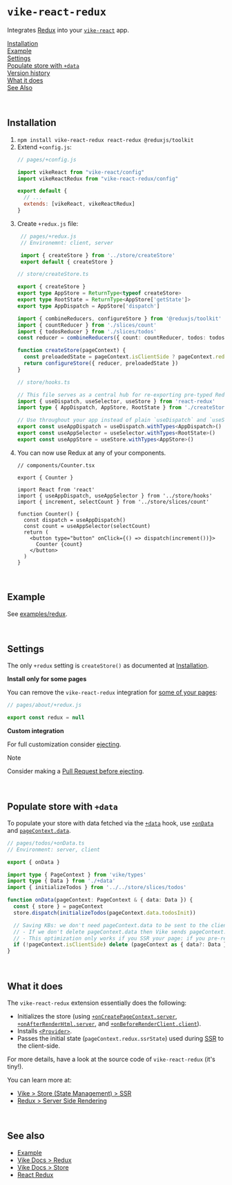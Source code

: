 # `vike-react-redux`

Integrates [Redux](https://react-redux.js.org) into your [`vike-react`](https://vike.dev/vike-react) app.

[Installation](#installation)  
[Example](#example)  
[Settings](#settings)  
[Populate store with `+data`](#populate-store-with-data)  
[Version history](https://github.com/vikejs/vike-react/blob/main/packages/vike-react-redux/CHANGELOG.md)  
[What it does](#what-it-does)  
[See Also](#see-also)  


<br/>

## Installation

1. `npm install vike-react-redux react-redux @reduxjs/toolkit`
2. Extend `+config.js`:
   ```js
   // pages/+config.js

   import vikeReact from "vike-react/config"
   import vikeReactRedux from "vike-react-redux/config"

   export default {
     // ...
     extends: [vikeReact, vikeReactRedux]
   }
   ```
3. Create `+redux.js` file:
   ```js
    // pages/+redux.js
    // Environemnt: client, server

    import { createStore } from '../store/createStore'
    export default { createStore }
    ```
    ```ts
    // store/createStore.ts

    export { createStore }
    export type AppStore = ReturnType<typeof createStore>
    export type RootState = ReturnType<AppStore['getState']>
    export type AppDispatch = AppStore['dispatch']

    import { combineReducers, configureStore } from '@reduxjs/toolkit'
    import { countReducer } from './slices/count'
    import { todosReducer } from './slices/todos'
    const reducer = combineReducers({ count: countReducer, todos: todosReducer })

    function createStore(pageContext) {
      const preloadedState = pageContext.isClientSide ? pageContext.redux.ssrState : undefined
      return configureStore({ reducer, preloadedState })
    }
   ```
   ```ts
   // store/hooks.ts

   // This file serves as a central hub for re-exporting pre-typed Redux hooks.
   import { useDispatch, useSelector, useStore } from 'react-redux'
   import type { AppDispatch, AppStore, RootState } from './createStore'

   // Use throughout your app instead of plain `useDispatch` and `useSelector`
   export const useAppDispatch = useDispatch.withTypes<AppDispatch>()
   export const useAppSelector = useSelector.withTypes<RootState>()
   export const useAppStore = useStore.withTypes<AppStore>()
   ```
4. You can now use Redux at any of your components.
   ```tsx
   // components/Counter.tsx

   export { Counter }

   import React from 'react'
   import { useAppDispatch, useAppSelector } from '../store/hooks'
   import { increment, selectCount } from '../store/slices/count'

   function Counter() {
     const dispatch = useAppDispatch()
     const count = useAppSelector(selectCount)
     return (
       <button type="button" onClick={() => dispatch(increment())}>
         Counter {count}
       </button>
     )
   }
   ```


<br/>

## Example

See [examples/redux](https://github.com/vikejs/vike-react/tree/main/examples/redux).


<br/>

## Settings

The only `+redux` setting is `createStore()` as documented at [Installation](#installation).

**Install only for some pages**

You can remove the `vike-react-redux` integration for [some of your pages](https://vike.dev/config#inheritance):

```js
// pages/about/+redux.js

export const redux = null
```

**Custom integration**

For full customization consider [ejecting](https://vike.dev/eject).

> [!NOTE]
> Consider making a [Pull Request before ejecting](https://vike.dev/eject#when-to-eject).


<br/>

## Populate store with `+data`

To populate your store with data fetched via the [`+data`](https://vike.dev/data) hook, use [`+onData`](https://vike.dev/onData) and [`pageContext.data`](https://vike.dev/pageContext#data).

```ts
// pages/todos/+onData.ts
// Environment: server, client

export { onData }

import type { PageContext } from 'vike/types'
import type { Data } from './+data'
import { initializeTodos } from '../../store/slices/todos'

function onData(pageContext: PageContext & { data: Data }) {
  const { store } = pageContext
  store.dispatch(initializeTodos(pageContext.data.todosInit))

  // Saving KBs: we don't need pageContext.data to be sent to the client-side (we use the store instead)
  // - If we don't delete pageContext.data then Vike sends pageContext.data to the client-side
  // - This optimization only works if you SSR your page: if you pre-render your page then don't do this
  if (!pageContext.isClientSide) delete (pageContext as { data?: Data }).data
}
```


<br/>

## What it does

The `vike-react-redux` extension essentially does the following:
 - Initializes the store (using [`+onCreatePageContext.server`](https://vike.dev/onCreatePageContext), [`+onAfterRenderHtml.server`](https://vike.dev/onAfterRenderHtml), and [`+onBeforeRenderClient.client`](https://vike.dev/onBeforeRenderClient)).
 - Installs [`<Provider>`](https://react-redux.js.org/api/provider).
 - Passes the initial state (`pageContext.redux.ssrState`) used during [SSR](https://vike.dev/ssr) to the client-side.

For more details, have a look at the source code of `vike-react-redux` (it's tiny!).

You can learn more at:
 - [Vike > Store (State Management) > SSR](https://vike.dev/store#ssr)
 - [Redux > Server Side Rendering](https://redux.js.org/usage/server-rendering)


<br/>

## See also

- [Example](https://github.com/vikejs/vike-react/tree/main/examples/redux)
- [Vike Docs > Redux](https://vike.dev/redux)
- [Vike Docs > Store](https://vike.dev/store)
- [React Redux](https://react-redux.js.org)
